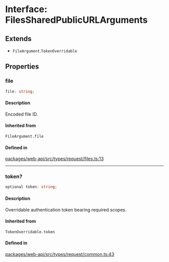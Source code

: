 # Interface: FilesSharedPublicURLArguments

## Extends

- `FileArgument`.`TokenOverridable`

## Properties

### file

```ts
file: string;
```

#### Description

Encoded file ID.

#### Inherited from

`FileArgument.file`

#### Defined in

[packages/web-api/src/types/request/files.ts:13](https://github.com/slackapi/node-slack-sdk/blob/main/packages/web-api/src/types/request/files.ts#L13)

***

### token?

```ts
optional token: string;
```

#### Description

Overridable authentication token bearing required scopes.

#### Inherited from

`TokenOverridable.token`

#### Defined in

[packages/web-api/src/types/request/common.ts:43](https://github.com/slackapi/node-slack-sdk/blob/main/packages/web-api/src/types/request/common.ts#L43)
